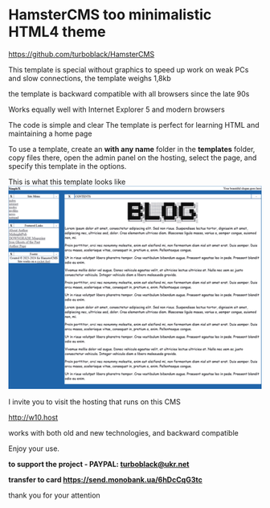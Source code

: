 # HamsterCMS too minimalistic HTML4 theme

https://github.com/turboblack/HamsterCMS

This template is special without graphics to speed up work on weak PCs and slow connections, the template weighs 1,8kb

the template is backward compatible with all browsers since the late 90s 

Works equally well with Internet Explorer 5 and modern browsers

The code is simple and clear
The template is perfect for learning HTML and maintaining a home page

To use a template, create an **with any name** folder in the **templates** folder, copy files there, open the admin panel on the hosting, select the page, and specify this template in the options.

This is what this template looks like
![this is what theme looks like](https://github.com/turboblack/HamsterCMS-HTML4-theme/blob/main/07.png)

I invite you to visit the hosting that runs on this CMS

http://w10.host

works with both old and new technologies, and backward compatible

Enjoy your use.

**to support the project - PAYPAL: turboblack@ukr.net**

**transfer to card https://send.monobank.ua/6hDcCqG3tc**

thank you for your attention
